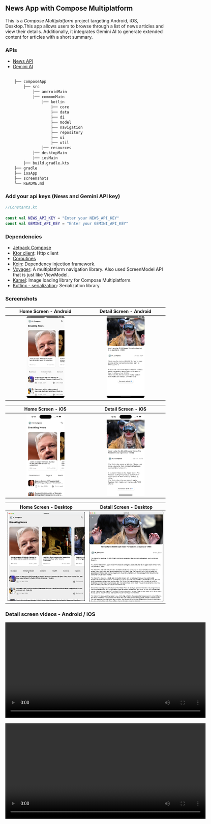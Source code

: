 ## News App with Compose Multiplatform
This is a _Compose Multiplatform_ project targeting Android, iOS, Desktop.This app allows users to browse through a list of news articles and view their details. Additionally, it integrates Gemini AI to generate extended content for articles with a short summary.

### APIs
- [News API](https://newsapi.org/)
- [Gemini AI](https://ai.google.dev/docs)

```

    ├── composeApp                  
        ├── src
            ├── androidMain
            ├── commonMain
                ├── kotlin
                    ├── core
                    ├── data
                    ├── di
                    ├── model
                    ├── navigation
                    ├── repository
                    ├── ui
                    ├── util
                ├── resources
            ├── desktopMain
            ├── iosMain    
        ├── build.gradle.kts
    ├── gradle                    
    ├── iosApp                     
    ├── screenshots                    
    └── README.md

```
### Add your api keys (News and Gemini API key)
```kt
//Constants.kt

const val NEWS_API_KEY = "Enter your NEWS_API_KEY"
const val GEMINI_API_KEY = "Enter your GEMINI_API_KEY"
```

### Dependencies
- [Jetpack Compose](https://developer.android.com/jetpack/compose/documentation)
- [Ktor client](https://ktor.io/docs/getting-started-ktor-client.html): Http client
- [Coroutines](https://kotlinlang.org/docs/coroutines-guide.html)
- [Koin](https://insert-koin.io/docs/reference/koin-compose/multiplatform): Dependency injection framework.
- [Voyager](https://voyager.adriel.cafe/): A multiplatform navigation library. Also used ScreenModel API that is just like ViewModel. 
- [Kamel](https://github.com/Kamel-Media/Kamel): Image loading library for Compose Multiplatform.
- [Kotlinx - serialization](https://github.com/Kotlin/kotlinx.serialization): Serialization library.

### Screenshots
| Home Screen - Android  | Detail Screen - Android  |  
|:----------------------:| :----------------------: | 
| <img src="screenshots/home-android.png" width = "50%"> </img> |<img src="screenshots/detail-android.png" width = "50%"> </img> |

| Home Screen - iOS  | Detail Screen - iOS  |  
|:----------------------:| :----------------------: | 
| <img src="screenshots/home-ios.png" width = "50%"> </img> |<img src="screenshots/detail-ios.png" width = "50%"> </img> |

| Home Screen - Desktop  | Detail Screen - Desktop  |  
|:----------------------:| :----------------------: | 
| <img src="screenshots/home-desktop.png"> </img> |<img src="screenshots/detail-desktop.png" > </img> |


### Detail screen videos - Android / iOS
<video width="630" height="300" src="https://github.com/iamsuatzengin/news-app-compose-multiplatform/assets/67907559/8c824496-f316-4ca0-bc31-f6caed41a6df">video</video>

<video width="630" height="300" src="https://github.com/iamsuatzengin/news-app-compose-multiplatform/assets/67907559/38f0f8be-c87d-48de-8c02-470704899a96">video</video>


